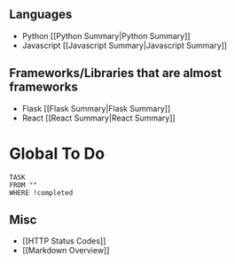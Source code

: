 ## Languages
- Python [[Python Summary|Python Summary]]
- Javascript [[Javascript Summary|Javascript Summary]]

## Frameworks/Libraries that are almost frameworks
- Flask [[Flask Summary|Flask Summary]]
- React [[React Summary|React Summary]]

# Global To Do
```dataview
TASK 
FROM ""
WHERE !completed
```
## Misc
- [[HTTP Status Codes]]
- [[Markdown Overview]]


